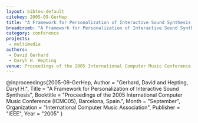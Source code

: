 ```yaml
---
layout: bibtex-default
citekey: 2005-09-GerHep
title: "A Framework for Personalization of Interactive Sound Synthesis (2005)"
breadcrumb: "A Framework for Personalization of Interactive Sound Synthesis (2005)"
category: conference
projects:
 - multimedia
authors:
 - David Gerhard
 - Daryl H. Hepting
venue: Proceedings of the 2005 International Computer Music Conference  ICMC05   Barcelona  Spain 
---
```

@inproceedings{2005-09-GerHep,
	Author =  "Gerhard, David and Hepting, Daryl H.",
	Title =  "A Framework for Personalization of Interactive Sound Synthesis",
	Booktitle =  "Proceedings of the 2005 International Computer Music Conference (ICMC05), Barcelona, Spain.",
	Month =  "September",
	Organization =  "International Computer Music Association",
	Publisher =  "IEEE",
	Year =  "2005"
}
